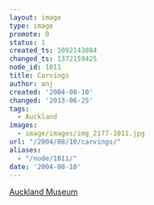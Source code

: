 ```yaml
---
layout: image
type: image
promote: 0
status: 1
created_ts: 1092143084
changed_ts: 1372159425
node_id: 1011
title: Carvings
author: anj
created: '2004-08-10'
changed: '2013-06-25'
tags:
  - Auckland
images:
  - image/images/img_2177-1011.jpg
url: "/2004/08/10/carvings/"
aliases:
  - "/node/1011/"
date: '2004-08-10'
---
```

[Auckland Museum](http://www.aucklandmuseum.com/)
